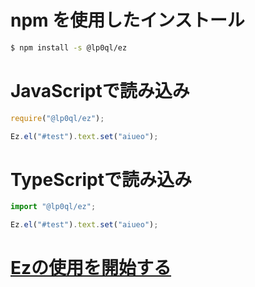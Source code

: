 # npm を使用したインストール
```sh
$ npm install -s @lp0ql/ez
```

# JavaScriptで読み込み
```javascript
require("@lp0ql/ez");

Ez.el("#test").text.set("aiueo");
```

# TypeScriptで読み込み
```typescript
import "@lp0ql/ez";

Ez.el("#test").text.set("aiueo");
```

# [Ezの使用を開始する](./index.md)